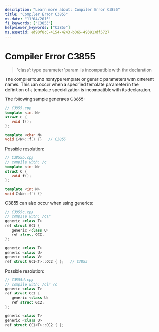 ```yaml
---
description: "Learn more about: Compiler Error C3855"
title: "Compiler Error C3855"
ms.date: "11/04/2016"
f1_keywords: ["C3855"]
helpviewer_keywords: ["C3855"]
ms.assetid: ed90f8c0-4154-4243-b066-493913df5727
---
```

# Compiler Error C3855

> 'class': type parameter 'param' is incompatible with the declaration

The compiler found nontype template or generic parameters with different names. This can occur when a specified template parameter in the definition of a template specialization is incompatible with its declaration.

The following sample generates C3855:

```cpp
// C3855.cpp
template <int N>
struct C {
   void f();
};

template <char N>
void C<N>::f() {}   // C3855
```

Possible resolution:

```cpp
// C3855b.cpp
// compile with: /c
template <int N>
struct C {
   void f();
};

template <int N>
void C<N>::f() {}
```

C3855 can also occur when using generics:

```cpp
// C3855c.cpp
// compile with: /clr
generic <class T>
ref struct GC1 {
   generic <class U>
   ref struct GC2;
};

generic <class T>
generic <class U>
generic <class V>
ref struct GC1<T>::GC2 { };   // C3855
```

Possible resolution:

```cpp
// C3855d.cpp
// compile with: /clr /c
generic <class T>
ref struct GC1 {
   generic <class U>
   ref struct GC2;
};

generic <class T>
generic <class U>
ref struct GC1<T>::GC2 { };
```
